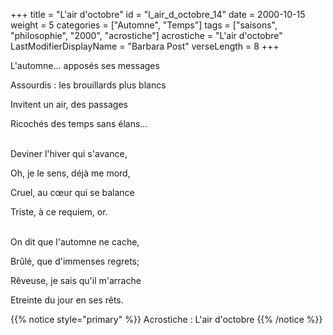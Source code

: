 +++
title = "L'air d'octobre"
id = "l_air_d_octobre_14"
date = 2000-10-15
weight = 5
categories = ["Automne", "Temps"]
tags = ["saisons", "philosophie", "2000", "acrostiche"]
acrostiche = "L'air d'octobre"
LastModifierDisplayName = "Barbara Post"
verseLength = 8
+++

L'automne... apposés ses messages

Assourdis : les brouillards plus blancs

Invitent un air, des passages

Ricochés des temps sans élans...

 \
Deviner l'hiver qui s'avance,

Oh, je le sens, déjà me mord,

Cruel, au cœur qui se balance

Triste, à ce requiem, or.

 \
On dit que l'automne ne cache,

Brûlé, que d'immenses regrets;

Rêveuse, je sais qu'il m'arrache

Etreinte du jour en ses rêts.

{{% notice style="primary" %}}
Acrostiche : L'air d'octobre
{{% /notice %}}
